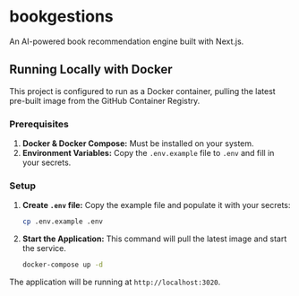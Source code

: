 # bookgestions

An AI-powered book recommendation engine built with Next.js.

## Running Locally with Docker

This project is configured to run as a Docker container, pulling the latest pre-built image from the GitHub Container Registry.

### Prerequisites

1.  **Docker & Docker Compose:** Must be installed on your system.
2.  **Environment Variables:** Copy the `.env.example` file to `.env` and fill in your secrets.

### Setup

1.  **Create `.env` file:**
    Copy the example file and populate it with your secrets:
    ```bash
    cp .env.example .env
    ```

2.  **Start the Application:**
    This command will pull the latest image and start the service.
    ```bash
    docker-compose up -d
    ```

The application will be running at `http://localhost:3020`.